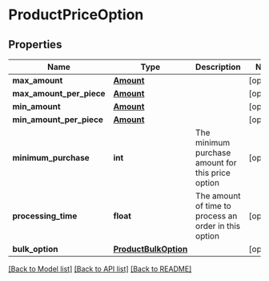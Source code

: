 # ProductPriceOption

## Properties
Name | Type | Description | Notes
------------ | ------------- | ------------- | -------------
**max_amount** | [**Amount**](Amount.md) |  | [optional] 
**max_amount_per_piece** | [**Amount**](Amount.md) |  | [optional] 
**min_amount** | [**Amount**](Amount.md) |  | [optional] 
**min_amount_per_piece** | [**Amount**](Amount.md) |  | [optional] 
**minimum_purchase** | **int** | The minimum purchase amount for this price option  | [optional] 
**processing_time** | **float** | The amount of time to process an order in this option  | [optional] 
**bulk_option** | [**ProductBulkOption**](ProductBulkOption.md) |  | [optional] 

[[Back to Model list]](../README.md#documentation-for-models) [[Back to API list]](../README.md#documentation-for-api-endpoints) [[Back to README]](../README.md)


